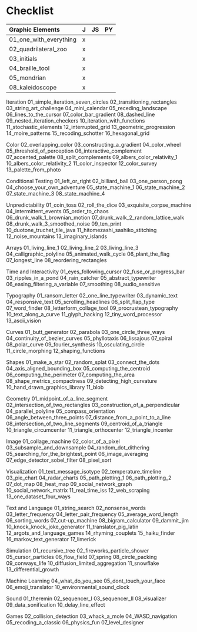 # Checklist


| Graphic Elements       | J   | JS  |  PY |
| :--------------------- | --- | --- | --- |
| 01_one_with_everything |  x  |     |     |
| 02_quadrilateral_zoo   |  x  |     |     |
| 03_initials            |  x  |     |     |
| 04_braille_tool        |  x  |     |     |
| 05_mondrian            |  x  |     |     |
| 08_kaleidoscope        |  x  |     |     |

Iteration
01_simple_iteration_seven_circles
02_transitioning_rectangles
03_string_art_challenge
04_mini_calendar
05_receding_landscape
06_lines_to_the_cursor
07_color_bar_gradient
08_dashed_line
09_nested_iteration_checkers
10_iteration_with_functions
11_stochastic_elements
12_interrupted_grid
13_geometric_progression
14_moire_patterns
15_recoding_schotter
16_hexagonal_grid

Color
02_overlapping_color
03_constructing_a_gradient
04_color_wheel
05_threshold_of_perception
06_interactive_complement
07_accented_palette
08_split_complements
09_albers_color_relativity_1
10_albers_color_relativity_2
11_color_inspector
12_color_survey
13_palette_from_photo

Conditional Testing
01_left_or_right
02_billiard_ball
03_one_person_pong
04_choose_your_own_adventure
05_state_machine_1
06_state_machine_2
07_state_machine_3
08_state_machine_4

Unpredictability
01_coin_toss
02_roll_the_dice
03_exquisite_corpse_machine
04_intermittent_events
05_order_to_chaos
06_drunk_walk_1_brownian_motion
07_drunk_walk_2_random_lattice_walk
08_drunk_walk_3_smoothed_noise
09_ten_print
10_duotone_truchet_tile_java
11_hitomezashi_sashiko_stitching
12_noise_mountains
13_imaginary_islands

Arrays
01_living_line_1
02_living_line_2
03_living_line_3
04_calligraphic_polyline
05_animated_walk_cycle
06_plant_the_flag
07_longest_line
08_reordering_rectangles

Time and Interactivity
01_eyes_following_cursor
02_fuse_or_progress_bar
03_ripples_in_a_pond
04_rain_catcher
05_abstract_typewriter
06_easing_filtering_a_variable
07_smoothing
08_audio_sensitive

Typography
01_ransom_letter
02_one_line_typewriter
03_dynamic_text
04_responsive_text
05_scrolling_headlines
06_split_flap_type
07_word_finder
08_letterform_collage_tool
09_procrustean_typography
10_text_along_a_curve
11_glyph_hacking
12_tiny_word_processor
13_ascii_vision

Curves
01_butt_generator
02_parabola
03_one_circle_three_ways
04_continuity_of_bezier_curves
05_phyllotaxis
06_lissajous
07_spiral
08_polar_curve
09_fourier_synthesis
10_osculating_circle
11_circle_morphing
12_shaping_functions

Shapes
01_make_a_star
02_random_splat
03_connect_the_dots
04_axis_aligned_bounding_box
05_computing_the_centroid
06_computing_the_perimeter
07_computing_the_area
08_shape_metrics_compactness
09_detecting_high_curvature
10_hand_drawn_graphics_library
11_blob

Geometry
01_midpoint_of_a_line_segment
02_intersection_of_two_rectangles
03_construction_of_a_perpendicular
04_parallel_polyline
05_compass_orientation
06_angle_between_three_points
07_distance_from_a_point_to_a_line
08_intersection_of_two_line_segments
09_centroid_of_a_triangle
10_triangle_circumcenter
11_triangle_orthocenter
12_triangle_incenter

Image
01_collage_machine
02_color_of_a_pixel
03_subsample_and_downsample
04_random_dot_dithering
05_searching_for_the_brightest_point
06_image_averaging
07_edge_detector_sobel_filter
08_pixel_sort

Visualization
01_text_message_isotype
02_temperature_timeline
03_pie_chart
04_radar_charts
05_path_plotting_1
06_path_plotting_2
07_dot_map
08_heat_map
09_social_network_graph
10_social_network_matrix
11_real_time_iss
12_web_scraping
13_one_dataset_four_ways

Text and Language
01_string_search
02_nonsense_words
03_letter_frequency
04_letter_pair_frequency
05_average_word_length
06_sorting_words
07_cut-up_machine
08_bigram_calculator
09_dammit_jim
10_knock_knock_joke_generator
11_translator_pig_latin
12_argots_and_language_games
14_rhyming_couplets
15_haiku_finder
16_markov_text_generator
17_limerick

Simulation
01_recursive_tree
02_fireworks_particle_shower
05_cursor_particles
06_flow_field
07_spring
08_circle_packing
09_conways_life
10_diffusion_limited_aggregation
11_snowflake
13_differential_growth

Machine Learning
04_what_do_you_see
05_dont_touch_your_face
06_emoji_translator
10_environmental_sound_clock

Sound
01_theremin
02_sequencer_I
03_sequencer_II
08_visualizer
09_data_sonification
10_delay_line_effect

Games
02_collision_detection
03_whack_a_mole
04_WASD_navigation
05_recoding_a_classic
06_physics_fun
07_level_designer